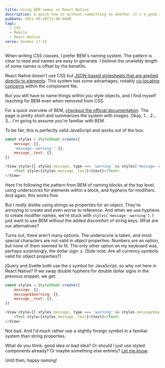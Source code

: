 ```yaml
---
title: Using BEM names in React Native
description: A quick how-to without committing to whether it's a good idea or not
pubDate: 2021-09-10T12:00-0400
tags:
  - CSS
  - Mobile
  - React Native
verse: Exodus 17:15
---
```


When writing CSS classes, I prefer BEM's naming system. The pattern is clear to read and names are easy to generate. I believe the unwieldy length of some names is offset by the benefits.

React Native doesn't use CSS but [JSON-based stylesheets that are applied directly to elements](https://reactnative.dev/docs/style). This system has some advantages, notably [co-locating concerns](https://kentcdodds.com/blog/colocation) within the component file.

But you still have to name things within you style objects, and I find myself reaching for BEM even when removed from CSS.

For a quick overview of BEM, [checkout the official documentation](http://getbem.com/introduction/). The page is pretty short and summarizes the system with images. Okay, 1... 2... 3... I'm going to assume you're familiar with BEM.

To be fair, this is perfectly valid JavaScript and works out of the box:

```js
const styles = StyleSheet.create({
    message: {},
    'message--warning': {},
    message__text: {},
})

<View style={[ styles.message, type === 'warning' && styles['message--warning'] ]}>
    <Text style={styles.message__text}>{text}</Text>
</View>
```

Here I'm following the pattern from BEM of naming blocks at the top level, using underscores for elements within a block, and hyphens for modifiers. And again, this works fine.

But I _really_ dislike using strings as properties for an object. They're annoying to create and even worse to reference. And when we use hyphens to create modifier names, we're stuck with `styles['message--warning']`. I just want to use BEM without the added discomfort of string keys. What are our alternatives?

Turns out, there aren't many options. The underscore is taken, and most special characters are not valid in object properties. Numbers are an option, but none of them seemed to fit. The only other option on my keyboard was, perhaps surprisingly, the dollar sign: `$`. (Side note: Are all currency symbols valid for object properties?)

jQuery and Svelte both use the `$` symbol for JavaScript, so why not here in React Native? If we swap double hyphens for double dollar signs in the previous snippet, we get:

```js
const styles = StyleSheet.create({
    message: {},
    message$$warning: {},
    message__text: {},
})

<View style={[ styles.message, type === 'warning' && styles.message$$warning ]}>
    <Text style={styles.message__text}>{text}</Text>
</View>
```

Not bad. And I'd much rather use a slightly foreign symbol in a familiar system than string properties.

What do you think: good idea or bad idea? Or should I just use styled components already? Or maybe something else entirely? [Let me know](#comment-link).

Until then, happy naming!
